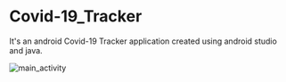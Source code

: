 # Covid-19_Tracker
It's an android Covid-19 Tracker application created using android studio and java.


![main_activity](https://user-images.githubusercontent.com/75270014/111921337-42a49b00-8a51-11eb-96ce-cc04d4743e25.jpg)

